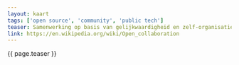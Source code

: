 ```yaml
---
layout: kaart
tags: ['open source', 'community', 'public tech']
teaser: Samenwerking op basis van gelijkwaardigheid en zelf-organisatie, open voor iedereen die een bijdrage wil leveren. Iedereen mag de bijdrage leveren indien die van voldoende kwaliteit is en aansluit op het gezamenlijke doel. De (deel)resultaten zijn van waarde en zijn open beschikbaar zowel voor de bijdragers en voor niet-bijdragers.
link: https://en.wikipedia.org/wiki/Open_collaboration
---
```

{{ page.teaser }}
